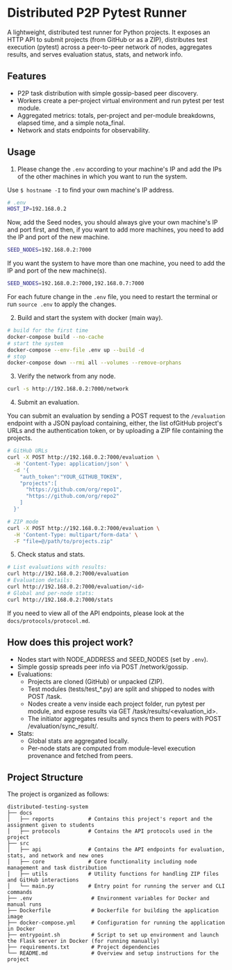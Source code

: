 # Distributed P2P Pytest Runner

A lightweight, distributed test runner for Python projects. It exposes an HTTP API to submit projects (from GitHub or as a ZIP), distributes test execution (pytest) across a peer-to-peer network of nodes, aggregates results, and serves evaluation status, stats, and network info.

## Features

- P2P task distribution with simple gossip-based peer discovery.
- Workers create a per-project virtual environment and run pytest per test module.
- Aggregated metrics: totals, per-project and per-module breakdowns, elapsed time, and a simple nota_final.
- Network and stats endpoints for observability.

## Usage

1) Please change the `.env` according to your machine's IP and add the IPs of the other machines in which you want to run the system.

Use `$ hostname -I` to find your own machine's IP address.

```sh
# .env
HOST_IP=192.168.0.2
```

Now, add the Seed nodes, you should always give your own machine's IP and port first, and then, if you want to add more machines, you need to add the IP and port of the new machine.

```sh
SEED_NODES=192.168.0.2:7000
```

If you want the system to have more than one machine, you need to add the IP and port of the new machine(s).

```sh
SEED_NODES=192.168.0.2:7000,192.168.0.7:7000
```

For each future change in the `.env` file, you need to restart the terminal or run `source .env` to apply the changes.

2) Build and start the system with docker (main way).

```sh
# build for the first time
docker-compose build --no-cache
# start the system
docker-compose --env-file .env up --build -d
# stop
docker-compose down --rmi all --volumes --remove-orphans
```

3) Verify the network from any node.

```sh
curl -s http://192.168.0.2:7000/network
```

4) Submit an evaluation.

You can submit an evaluation by sending a POST request to the `/evaluation` endpoint with a JSON payload containing, either,  the list ofGitHub project's URLs and the authentication token, or by uploading a ZIP file containing the projects.

```sh
# GitHub URLs
curl -X POST http://192.168.0.2:7000/evaluation \
  -H 'Content-Type: application/json' \
  -d '{
    "auth_token":"YOUR_GITHUB_TOKEN",
    "projects":[
      "https://github.com/org/repo1",
      "https://github.com/org/repo2"
    ]
  }'
```

```sh
# ZIP mode
curl -X POST http://192.168.0.2:7000/evaluation \
  -H 'Content-Type: multipart/form-data' \
  -F "file=@/path/to/projects.zip"
```

5) Check status and stats.

```sh
# List evaluations with results:
curl http://192.168.0.2:7000/evaluation
# Evaluation details:
curl http://192.168.0.2:7000/evaluation/<id>
# Global and per-node stats:
curl http://192.168.0.2:7000/stats
```

If you need to view all of the API endpoints, please look at the `docs/protocols/protocol.md`.

## How does this project work?

- Nodes start with NODE_ADDRESS and SEED_NODES (set by `.env`).
- Simple gossip spreads peer info via POST /network/gossip.
- Evaluations:
  - Projects are cloned (GitHub) or unpacked (ZIP).
  - Test modules (tests/test_*.py) are split and shipped to nodes with POST /task.
  - Nodes create a venv inside each project folder, run pytest per module, and expose results via GET /task/results/<evaluation_id>.
  - The initiator aggregates results and syncs them to peers with POST /evaluation/sync_result/<id>.
- Stats:
  - Global stats are aggregated locally.
  - Per-node stats are computed from module-level execution provenance and fetched from peers.

## Project Structure

The project is organized as follows:

```
distributed-testing-system
├── docs
│   ├── reports           # Contains this project's report and the assignment given to students
│   ├── protocols         # Contains the API protocols used in the project
├── src
│   ├── api               # Contains the API endpoints for evaluation, stats, and network and new ones
│   ├── core              # Core functionality including node management and task distribution
│   ├── utils             # Utility functions for handling ZIP files and GitHub interactions
│   └── main.py           # Entry point for running the server and CLI commands
├── .env                   # Environment variables for Docker and manual runs
├── Dockerfile             # Dockerfile for building the application image
├── docker-compose.yml     # Configuration for running the application in Docker
├── entrypoint.sh          # Script to set up environment and launch the Flask server in Docker (for running manually)
├── requirements.txt       # Project dependencies
└── README.md              # Overview and setup instructions for the project
```
